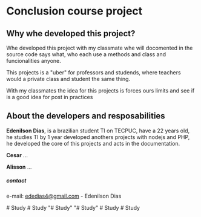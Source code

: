 # Conclusion course project

## Why whe developed this project?

Whe developed this project with my classmate whe will docomented in the source code says what, who each use a methods and class and funcionalities anyone.

This projects is a "uber" for professors and studends, where teachers would a private class and student the same thing.

With my classmates the idea for this projects is forces ours limits and see if is a good idea for post in practices

## About the developers and resposabilities
  
  __Edenilson Dias__, is a brazilian student TI on TECPUC, have a 22 years old, he studies TI by 1 year developed anothers projects with nodejs and PHP, he developed the core of this projects and acts in the documentation.

  __Cesar__ ...

  __Alisson__ ...



##### contact
  e-mail: ededias4@gmail.com - Edenilson Dias

#   S t u d y  
 #   S t u d y  
 "# Study" 
"# Study" 
#   S t u d y  
 #   S t u d y  
 